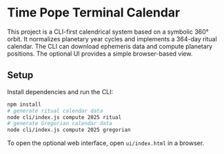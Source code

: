# Time Pope Terminal Calendar

This project is a CLI-first calendrical system based on a symbolic 360° orbit. It normalizes planetary year cycles and implements a 364-day ritual calendar. The CLI can download ephemeris data and compute planetary positions. The optional UI provides a simple browser-based view.

## Setup

Install dependencies and run the CLI:

```bash
npm install
# generate ritual calendar data
node cli/index.js compute 2025 ritual
# generate Gregorian calendar data
node cli/index.js compute 2025 gregorian
```

To open the optional web interface, open `ui/index.html` in a browser.
